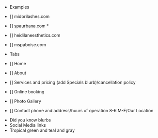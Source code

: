 - Examples
- [] midorilashes.com
- [] spaurbana.com *
- [] heidilaneesthetics.com
- [] mspaboise.com

- Tabs
- [] Home
- [] About
- [] Services and pricing (add Specials blurb)/cancellation policy
- [] Online booking
- [] Photo Gallery
- [] Contact phone and address/hours of operation 8-6 M-F/Our Location


* Did you know blurbs 
* Social Media links
* Tropical green and teal and gray 